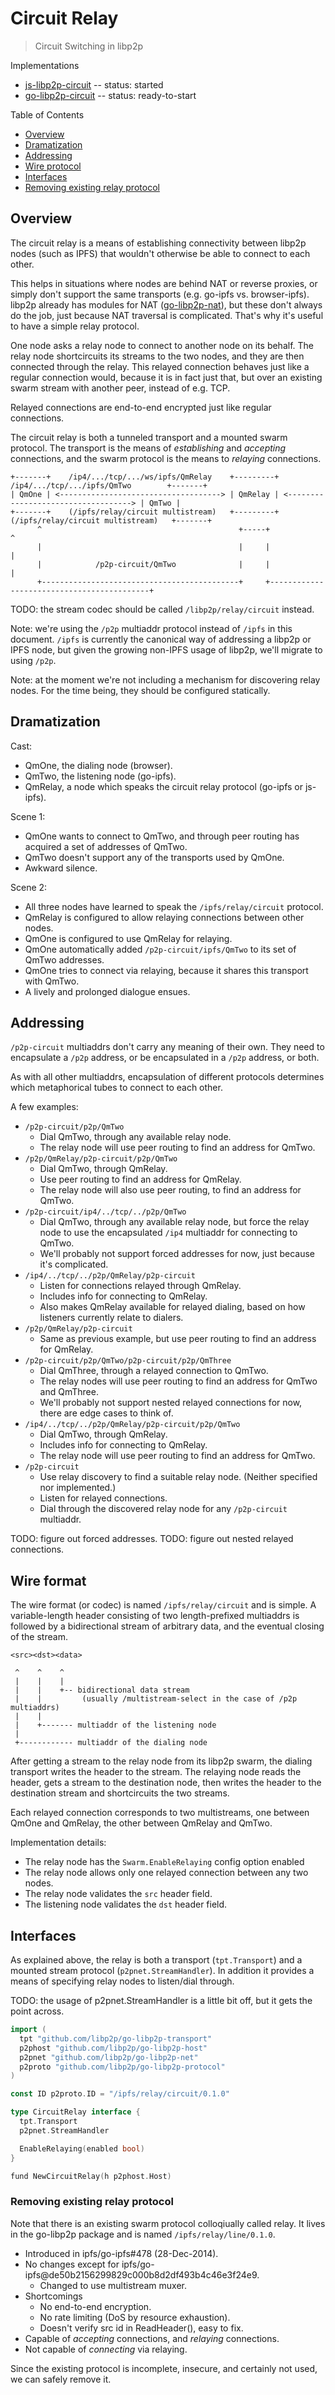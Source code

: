 # Circuit Relay

> Circuit Switching in libp2p

Implementations
- [js-libp2p-circuit](https://github.com/libp2p/js-libp2p-circuit) -- status: started
- [go-libp2p-circuit](https://github.com/libp2p/go-libp2p-circuit) -- status: ready-to-start

Table of Contents
- [Overview](#overview)
- [Dramatization](#dramatization)
- [Addressing](#addressing)
- [Wire protocol](#wire-protocol)
- [Interfaces](#interfaces)
- [Removing existing relay protocol](#removing-existing-relay-protocol)


## Overview

The circuit relay is a means of establishing connectivity between
libp2p nodes (such as IPFS) that wouldn't otherwise be able to connect to each other.

This helps in situations where nodes are behind NAT or reverse proxies,
or simply don't support the same transports (e.g. go-ipfs vs. browser-ipfs).
libp2p already has modules for NAT ([go-libp2p-nat](https://github.com/libp2p/go-libp2p-nat)),
but these don't always do the job, just because NAT traversal is complicated.
That's why it's useful to have a simple relay protocol.

One node asks a relay node to connect to another node on its behalf.
The relay node shortcircuits its streams to the two nodes,
and they are then connected through the relay.
This relayed connection behaves just like a regular connection would,
because it is in fact just that,
but over an existing swarm stream with another peer, instead of e.g. TCP.

Relayed connections are end-to-end encrypted just like regular connections.

The circuit relay is both a tunneled transport and a mounted swarm protocol.
The transport is the means of *establishing* and *accepting* connections,
and the swarm protocol is the means to *relaying* connections.

```
+-------+    /ip4/.../tcp/.../ws/ipfs/QmRelay    +---------+    /ip4/.../tcp/.../ipfs/QmTwo        +-------+
| QmOne | <------------------------------------> | QmRelay | <-----------------------------------> | QmTwo |
+-------+    (/ipfs/relay/circuit multistream)   +---------+   (/ipfs/relay/circuit multistream)   +-------+
      ^                                            +-----+                                           ^
      |                                            |     |                                           |
      |            /p2p-circuit/QmTwo              |     |                                           |
      +--------------------------------------------+     +-------------------------------------------+
```

TODO: the stream codec should be called `/libp2p/relay/circuit` instead.

Note: we're using the `/p2p` multiaddr protocol instead of `/ipfs` in this document.
`/ipfs` is currently the canonical way of addressing a libp2p or IPFS node,
but given the growing non-IPFS usage of libp2p, we'll migrate to using `/p2p`.

Note: at the moment we're not including a mechanism for discovering relay nodes.
For the time being, they should be configured statically.


## Dramatization

Cast:
- QmOne, the dialing node (browser).
- QmTwo, the listening node (go-ipfs).
- QmRelay, a node which speaks the circuit relay protocol (go-ipfs or js-ipfs).

Scene 1:
- QmOne wants to connect to QmTwo,
  and through peer routing has acquired a set of addresses of QmTwo.
- QmTwo doesn't support any of the transports used by QmOne.
- Awkward silence.

Scene 2:
- All three nodes have learned to speak the `/ipfs/relay/circuit` protocol.
- QmRelay is configured to allow relaying connections between other nodes.
- QmOne is configured to use QmRelay for relaying.
- QmOne automatically added `/p2p-circuit/ipfs/QmTwo` to its set of QmTwo addresses.
- QmOne tries to connect via relaying, because it shares this transport with QmTwo.
- A lively and prolonged dialogue ensues.


## Addressing

`/p2p-circuit` multiaddrs don't carry any meaning of their own.
They need to encapsulate a `/p2p` address, or
be encapsulated in a `/p2p` address, or both.

As with all other multiaddrs, encapsulation of different protocols
determines which metaphorical tubes to connect to each other.

A few examples:

- `/p2p-circuit/p2p/QmTwo`
  - Dial QmTwo, through any available relay node.
  - The relay node will use peer routing to find an address for QmTwo.
- `/p2p/QmRelay/p2p-circuit/p2p/QmTwo`
  - Dial QmTwo, through QmRelay.
  - Use peer routing to find an address for QmRelay.
  - The relay node will also use peer routing, to find an address for QmTwo.
- `/p2p-circuit/ip4/../tcp/../p2p/QmTwo`
  - Dial QmTwo, through any available relay node,
    but force the relay node to use the encapsulated `/ip4` multiaddr for connecting to QmTwo.
  - We'll probably not support forced addresses for now, just because it's complicated.
- `/ip4/../tcp/../p2p/QmRelay/p2p-circuit`
  - Listen for connections relayed through QmRelay.
  - Includes info for connecting to QmRelay.
  - Also makes QmRelay available for relayed dialing, based on how listeners currently relate to dialers.
- `/p2p/QmRelay/p2p-circuit`
  - Same as previous example, but use peer routing to find an address for QmRelay.
- `/p2p-circuit/p2p/QmTwo/p2p-circuit/p2p/QmThree`
  - Dial QmThree, through a relayed connection to QmTwo.
  - The relay nodes will use peer routing to find an address for QmTwo and QmThree.
  - We'll probably not support nested relayed connections for now, there are edge cases to think of.
- `/ip4/../tcp/../p2p/QmRelay/p2p-circuit/p2p/QmTwo`
  - Dial QmTwo, through QmRelay.
  - Includes info for connecting to QmRelay.
  - The relay node will use peer routing to find an address for QmTwo.
- `/p2p-circuit`
  - Use relay discovery to find a suitable relay node. (Neither specified nor implemented.)
  - Listen for relayed connections.
  - Dial through the discovered relay node for any `/p2p-circuit` multiaddr.

TODO: figure out forced addresses.
TODO: figure out nested relayed connections.

## Wire format

The wire format (or codec) is named `/ipfs/relay/circuit` and is simple.
A variable-length header consisting of two length-prefixed multiaddrs
is followed by a bidirectional stream of arbitrary data,
and the eventual closing of the stream.

```
<src><dst><data>

 ^    ^    ^
 |    |    |
 |    |    +-- bidirectional data stream
 |    |         (usually /multistream-select in the case of /p2p multiaddrs)
 |    |
 |    +------- multiaddr of the listening node
 |
 +------------ multiaddr of the dialing node
```

After getting a stream to the relay node from its libp2p swarm,
the dialing transport writes the header to the stream.
The relaying node reads the header, gets a stream to the destination node,
then writes the header to the destination stream and shortcircuits the two streams.

Each relayed connection corresponds to two multistreams,
one between QmOne and QmRelay, the other between QmRelay and QmTwo.

Implementation details:
- The relay node has the `Swarm.EnableRelaying` config option enabled
- The relay node allows only one relayed connection between any two nodes.
- The relay node validates the `src` header field.
- The listening node validates the `dst` header field.


## Interfaces

As explained above, the relay is both a transport (`tpt.Transport`)
and a mounted stream protocol (`p2pnet.StreamHandler`).
In addition it provides a means of specifying relay nodes to listen/dial through.

TODO: the usage of p2pnet.StreamHandler is a little bit off, but it gets the point across.

```go
import (
  tpt "github.com/libp2p/go-libp2p-transport"
  p2phost "github.com/libp2p/go-libp2p-host"
  p2pnet "github.com/libp2p/go-libp2p-net"
  p2proto "github.com/libp2p/go-libp2p-protocol"
)

const ID p2proto.ID = "/ipfs/relay/circuit/0.1.0"

type CircuitRelay interface {
  tpt.Transport
  p2pnet.StreamHandler

  EnableRelaying(enabled bool)
}

fund NewCircuitRelay(h p2phost.Host)
```


### Removing existing relay protocol

Note that there is an existing swarm protocol colloqiually called relay.
It lives in the go-libp2p package and is named `/ipfs/relay/line/0.1.0`.

- Introduced in ipfs/go-ipfs#478 (28-Dec-2014).
- No changes except for ipfs/go-ipfs@de50b2156299829c000b8d2df493b4c46e3f24e9.
  - Changed to use multistream muxer.
- Shortcomings
  - No end-to-end encryption.
  - No rate limiting (DoS by resource exhaustion).
  - Doesn't verify src id in ReadHeader(), easy to fix.
- Capable of *accepting* connections, and *relaying* connections.
- Not capable of *connecting* via relaying.

Since the existing protocol is incomplete, insecure, and certainly not used,
we can safely remove it.
